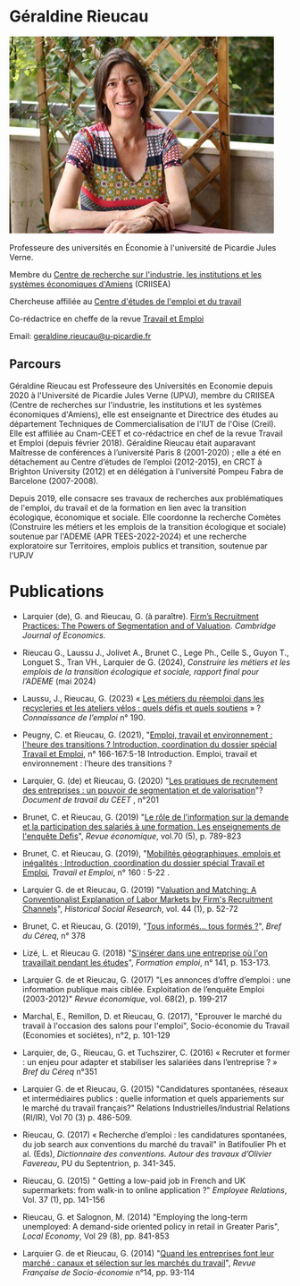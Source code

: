 # Géraldine Rieucau

![](OIP.jpeg)

Professeure des universités en Économie à l'université de Picardie Jules Verne.

Membre du [Centre de recherche sur l'industrie, les institutions et les systèmes économiques d'Amiens](https://criisea.u-picardie.fr) (CRIISEA)

Chercheuse affiliée au [Centre d'études de l'emploi et du travail](https://ceet.cnam.fr)

Co-rédactrice en cheffe de la revue [Travail et Emploi](https://shs.cairn.info/revue-travail-et-emploi?lang=fr)

Email: [geraldine.rieucau@u-picardie.fr](mailto:geraldine.rieucau@u-picardie.fr)

## Parcours

Géraldine Rieucau est Professeure des Universités en Economie depuis 2020 à l'Université de Picardie Jules Verne (UPVJ), membre du CRIISEA (Centre de recherches sur l'industrie, les institutions et les systèmes économiques d'Amiens), elle est enseignante et Directrice des études au département Techniques de Commercialisation de l'IUT de l'Oise (Creil). Elle est affiliée au Cnam-CEET et co-rédactrice en chef de la revue Travail et Emploi (depuis février 2018). Géraldine Rieucau était auparavant Maîtresse de conférences à l’université Paris 8 (2001-2020) ; elle a été en détachement au Centre d’études de l’emploi (2012-2015), en CRCT à Brighton University (2012) et en délégation à l'université Pompeu Fabra de Barcelone (2007-2008).

Depuis 2019, elle consacre ses travaux de recherches aux problématiques de l'emploi, du travail et de la formation en lien avec la transition écologique, économique et sociale. Elle coordonne la recherche Comètes (Construire les métiers et les emplois de la transition écologique et sociale) soutenue par l'ADEME (APR TEES-2022-2024) et une recherche exploratoire sur Territoires, emplois publics et transition, soutenue par l'UPJV


# Publications

- Larquier (de), G. and Rieucau, G. (à paraître). [Firm’s Recruitment Practices: The Powers of Segmentation and of Valuation](https://conventions.hypotheses.org/22398). _Cambridge Journal of Economics_. 

- Rieucau G., Laussu J., Jolivet A., Brunet C., Lege Ph., Celle S., Guyon T., Longuet S., Tran VH., Larquier de G. (2024), _Construire les métiers et les emplois de la transition écologique et sociale, rapport final pour l’ADEME_ (mai 2024)

- Laussu, J., Rieucau, G. (2023) « [Les métiers du réemploi dans les recycleries et les ateliers vélos : quels défis et quels soutiens](https://shs.hal.science/halshs-04152442/document) » ? _Connaissance de l’emploi_ n° 190.  

- Peugny, C. et Rieucau, G. (2021), "[Emploi, travail et environnement : l'heure des transitions ? Introduction, coordination du dossier spécial Travail et Emploi](https://dares.travail-emploi.gouv.fr/sites/default/files/8384f13de47ce29931fa0b9c39852e80/TetE-166-167_Couv_Corpus_web.pdf), n° 166-167:5-18 Introduction. Emploi, travail et environnement : l’heure des transitions ?  

- Larquier, G. (de) et Rieucau, G. (2020) "[Les pratiques de recrutement des entreprises : un pouvoir de segmentation et de valorisation](https://shs.hal.science/halshs-02470474/file/Doc201_pratiques-de-recrutement-des-entreprises.pdf)"? _Document de travail du CEET_ , n°201

- Brunet, C. et Rieucau, G. (2019) "[Le rôle de l'information sur la demande et la participation des salariés à une formation. Les enseignements de l'enquête Defis](https://shs.cairn.info/revue-economique-2019-5-page-751?lang=fr&ref=doi)", _Revue économique_, vol.70 (5), p. 789-823

- Brunet, C. et Rieucau, G. (2019), "[Mobilités géographiques, emplois et inégalités ; Introduction, coordination du dossier spécial Travail et Emploi](https://shs.cairn.info/revue-travail-et-emploi-2019-4-page-5?lang=fr), _Travail et Emploi_, n° 160 : 5-22 .

- Larquier G. de et Rieucau, G. (2019) "[Valuation and Matching: A Conventionalist Explanation of Labor Markets by Firm's Recruitment Channels](https://www.ssoar.info/ssoar/bitstream/handle/document/61234/ssoar-hsr-2019-1-larquier_et_al-Valuation_and_Matching_A_Conventionalist.pdf;jsessionid=AC044C16F1DD1F2CD7B737E0D6FFBE87?sequence=1)", _Historical Social Research_, vol. 44 (1), p. 52-72

- Brunet, C. et Rieucau, G. (2019), "[Tous informés... tous formés ?](https://www.cereq.fr/en/node/9556)", _Bref du Céreq_, n° 378

- Lizé, L. et Rieucau G. (2018) "[S'insérer dans une entreprise où l'on travaillait pendant les études](https://shs.cairn.info/revue-formation-emploi-2018-1-page-153?lang=fr)", _Formation emploi_, n° 141, p. 153-173‪. 

- Larquier G. de et Rieucau, G. (2017) "Les annonces d’offre d’emploi : une information publique mais ciblée. Exploitation de l’enquête Emploi (2003-2012)" _Revue économique_, vol. 68(2), p. 199-217

- Marchal, E., Remillon, D. et Rieucau, G. (2017), "Eprouver le marché du travail à l'occasion des salons pour l'emploi", Socio-économie du Travail (Economies et sociétes), n°2, p. 101-129

- Larquier, de, G., Rieucau, G. et Tuchszirer, C. (2016) « Recruter et former : un enjeu pour adapter et stabiliser les salariées dans l’entreprise ? » _Bref du Céreq_ n°351

- Larquier G. de et Rieucau, G. (2015) "Candidatures spontanées, réseaux et intermédiaires publics : quelle information et quels appariements sur le marché du travail français?" Relations Industrielles/Industrial Relations (RI/IR), Vol 70 (3) p. 486-509.

- Rieucau, G. (2017) « Recherche d’emploi : les candidatures spontanées, du job search aux conventions du marché du travail" in Batifoulier Ph et al. (Eds), _Dictionnaire des conventions. Autour des travaux d’Olivier Favereau_, PU du Septentrion, p. 341-345.

- Rieucau, G. (2015) " Getting a low-paid job in French and UK supermarkets: from walk-in to online application ?" _Employee Relations_, Vol. 37 (1), pp. 141-156

- Rieucau, G. et Salognon, M. (2014) "Employing the long-term unemployed: A demand-side oriented policy in retail in Greater Paris", _Local Economy_, Vol 29 (8), pp. 841-853

- Larquier G. de et Rieucau, G. (2014) "[Quand les entreprises font leur marché : canaux et sélection sur les marchés du travail](https://www.cairn.info/revue-francaise-de-socio-economie-2014-2-page-93.htm)", _Revue Française de Socio-économie_ n°14, pp. 93-114 



     
<!---
g-rieucau/g-rieucau is a ✨ special ✨ repository because its `README.md` (this file) appears on your GitHub profile.
You can click the Preview link to take a look at your changes.
--->
